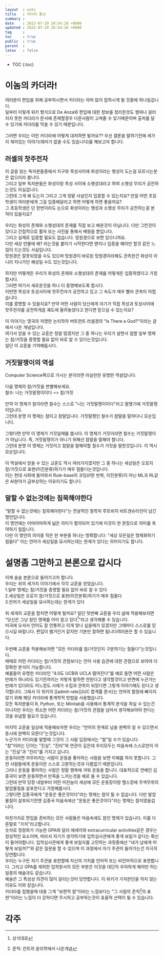 ```yaml
---
layout  : wiki
title   : 카더라 통신
summary : 
date    : 2022-07-29 20:54:20 +0900
updated : 2022-07-29 20:54:20 +0900
tag     : 
toc     : true
public  : true
parent  : 
latex   : false
---
```

* TOC
{:toc}

# 이놈의 카더라!
여러분이 편입을 위해 공부하시면서 카더라는 아마 많이 접하시게 될 것중에 하나일겁니다.  
일부러 이렇게 위키 형식으로 De Anza와 편입에 대한 정보를 정리한것도 행여나 걸러지지 못한 카더라가 문서에 존재할경우 다른사람이 고쳐줄 수 있기때문이며 출처를 달 수 있기에 카더라를 막을 수 있기 때문입니다.
<br/><br/>
그러면 우리는 이런 카더라에 어떻게 대처하면 될까요??
우선 결론을 말하기전에 세가지 재미있는 이야기(재미가 없을 수도 있습니다)를 해보고자 합니다.

## 러셀의 찻주전자
이 글을 읽는 독자분들중에서 지구와 목성사이에 화성이라는 행성이 도는걸 모르시는분은 없으리라 봅니다.  
그리고 일부 독자분들은 화성이랑 목성 사이에 소행성대라고 하여 소행성 무리가 공전하는것도 아실겁니다.  
그런데 그게 왜 도는지 그리고 그게 정말 사실인지 입증할 수 있는지요? 만일 어떤 초등학생이 여러분에게 그걸 입증해달라고 하면 어떻게 하면 좋을까요?  
그 초등학생은 단 한번이라도 눈으로 화성이라는 행성과 소행성 무리가 공전하는걸 본 적이 있을지요?  
<br/>
우리는 화성의 존재와 소행성대의 존재를 직접 보고 배운것이 아닙니다. 다만 그런것이 있다고 간접적으로 활자 또는 사진을 통해서 배웠을 뿐입니다.  
그리고 실제로 입증할 필요도 없습니다. 망원경으로 보면 있으니까요.  
다만 세상 만물에 왜? 라는것을 붙이기 시작한다면 왠지나 입증을 해야만 할것 같은 느낌이 드는것도 사실입니다.  
망원경은 잘못되었을 수도 있으며 망원경이 바로된 망원경이라해도 관측한건 화성이 아니라 지나가던 혜성일 수도 있는것입니다.  
<br/>
하지만 어떻게든 우리가 화성의 존재와 소행성대의 존재를 어떻게든 입증하였다고 가정 합시다.  
그러면 여기서 새로운것을 하나 더 증명해보도록 합시다.  
이번엔 목성과 토성사이에 찻주전자가 공전하고 있고 그 속도가 매우 빨라 관측이 어렵습니다.  
이를 증명할 수 있을지요? 만약 어떤 사람이 당신에게 자기가 직접 목성과 토성사이에 찻주전자를 공전하게끔 궤도에 올려놓았다고 한다면 믿으실 수 있는지요?  
<br/>
이 이야기는 영국의 저명한 논리학자 버트란트 러셀경의 "Is There a God?"이라는 글에서 나온 개념입니다.  
여기서 얻을 수 있는 교훈은 정말 많겠지만 그 중 하나는 우리가 살면서 접할 일부 명제는 참/거짓을 증명할 필요 없이 바로 알 수 있다는것입니다.  
일단 이 교훈을 기억해둡시다.  

## 거짓말쟁이의 역설
Computer Science쪽으로 가시는 분이라면 아실만한 유명한 역설입니다.  
<br/>
다음 명제의 참/거짓을 판별해보세요.  
철수: 나는 거짓말쟁이이다 => 참/거짓  
<br/>
만약 이 명제가 참이라면 철수는 스스로 "나는 거짓말쟁이이다"라고 말했기에 거짓말쟁이입니다.  
그런데 분명 이 명제는 참이고 참말입니다. 거짓말쟁인 철수가 참말을 말하다니 모순입니다.  
<br/>
그렇다면 만약 이 명제가 거짓일때를 봅시다. 이 명제가 거짓이라면 철수는 거짓말쟁이가 아닙니다. 즉, 거짓말쟁이가 아니기 위해선 참말을 말해야 합니다.  
그런데 분명 이 명제는 거짓이고 참말을 말해야할 철수가 거짓을 말한것입니다. 이 역시 모순입니다.  
<br/>
이 역설에서 얻을 수 있는 교훈도 역시 여러가지겠지만 그 중 하나는 세상일은 오로지 참/거짓으로 표현(이진분류)하기가 매우 힘들다는것입니다.  
이는 현대 사회에 들어와서 Rule-base의 코딩(if문 반복, 이진분류)이 아닌 ML과 RL같은 AI분야가 급부상하는 이유이기도 합니다.  

## 말할 수 없는것에는 침묵해야한다
"말할 수 없는것에는 침묵해야한다"는 전설적인 철학자 루트비히 비트겐슈타인이 남긴 명언입니다.  
이 명언에는 어마어마하게 넓은 의미가 함의되어 있기에 이것이 한 문장으로 의미를 축약하기 힘듭니다.  
다만 이 명언의 의미중 작은 한 부분중 하나는 명확합니다: "세상 모든일은 명제화하기 힘들다"
이는 언어가 세상일을 묘사하는데는 한계가 있다는 의미이기도 합니다.  

# 설명좀 그만하고 본론으로 갑시다
이제 슬슬 본론으로 들어가고자 합니다.  
우리는 위의 세가지 이야기에서 각각 교훈을 얻었습니다.  
1.일부 명제는 참/거짓을 증명할 필요 없이 바로 알 수 있다  
2.세상일은 오로지 참/거짓으로 표현(이진분류)하기가 매우 힘들다  
3.언어가 세상일을 묘사하는데는 한계가 있다  
<br/>
위 세개의 교훈을 합치면 어떻게 될까요?
일단 첫번째 교훈을 우리 삶에 적용해보자면 "당신은 그냥 참인 명제를 이미 알고 있다[^1]"라고 생각해볼 수 있습니다.  
미국에 오셔서 언어도 잘 안통하고 이게 맞나 싶을때가 있겠지만 그때마다 스스로를 믿으시길 바랍니다. 편입이 별거인거 같지만 기본만 잘하면 됩니다여러분은 할 수 있습니다.  
<br/>
두번째 교훈을 적용해보자면 "모든 카더라를 참/거짓인지 구분하기는 힘들다"는것입니다.  
때때로 어떤 카더라는 참/거짓의 관점보다는 언어 사용 습관에 대한 관점으로 보아야 더 정확한 분석이 가능합니다.  
예를들어 유명한 카더라인 "4.0도 UCB와 UCLA 떨어진다"를 예로 들면 어떤 사람은 반례가 하나라도 있기전까지는 저렇게 말하면 안된다고 생각할것이고 반면에 누군가는 반례가 있더라도 어느정도 사례가 수집과 관측이 되었다면 그렇게 이야기해도 된다고 생각합니다. 그래서 이 위키의 [[admit-rate]]{UC 합격률 문서}는 언어의 함정에 빠지지 않기 위해 해당 카더라에 통계학적 방법을 사용했습니다.  
모든 독자분들이 R, Python, 또는 Minitab을 사용해서 통계적 분석을 하실 수 있는건 아니지만 우리는 최소한 어떤 카더라는 참/거짓의 관점을 넘어서 생각해보아야 한다는것을 유념할 필요가 있습니다.  
<br/>
마지막 교훈을 일상에 적용해보자면 우리는 "언어의 한계로 남을 완벽히 알 수 있으면서 동시에 완벽히 모른다"는것입니다.  
누군가가 카더라를 말할때 그것이 그 사람 입장에서는 "참"일 수가 있습니다.  
"참"이라는 단어는 "진실", "진리"와 연관이 깊은데 우리모두는 마음속에 스스로만이 아는 "진실"과 "진리"를 가지고 삽니다.  
운동이라면 까무러치는 사람이 운동을 좋아하는 사람을 보면 이해를 하지 못합니다. 그런 사람들에게 운동이란 스스로 고문하는것과 다름없기 때문입니다.  
그러나 운동을 좋아하는 사람은 정말 행복에 겨워 운동을 합니다. 대표적으로 연예인 김종국이 보면 운동하면서 만족을 느끼는것을 예로 들 수 있습니다.  
그런데 만약 당장 내일부터 어떤 미친놈이 세상에 모든 운동장이랑 헬스장에 무색무취의 발암물질을 살포한다고 가정해봅시다.  
그렇다면 김종국에게 "운동은 좋은것이다"라는 명제는 참이 될 수 없습니다. 다만 발암물질이 살포되기전엔 김종국 마음속에선 "운동은 좋은것이다"라는 명제는 참이였을겁니다.   
<br/>
마찬가지로 편입을 준비하는 모든 사람들은 마음속에도 참인 명제가 있습니다. 이를 다른말로 "가치"라고합니다.  
숫자로 정량화가 가능한 GPA와 달리 에세이와 extracurricular activities같은 경우는 정성적인 요소이며, 따라서 자기가 생각하기에 입학심사관에게 좋게 보일거 같다는 확신이 들어야합니다.  입학심사관에게 좋게 보일지를 고민하는 과정중에선 "내가 남에게 어떻게 보일까?"와 같은 질문을 할 수 있으며 이 과정에서 자기 주관이 들어가는건 지극히 당연합니다.  
우리는 누구든 자기 주관을 표현할때 자신의 가치를 언어적 또는 비언어적으로 표현합니다. 그리고 GPA를 제외한 입학원서의 모든 부분은 이것을 대단히 우아하게 해야만 하는 일종의 예술과도 같습니다.  
예술은 그 특성상 의견이 많이 갈리는것이 당연합니다. 이 위키가 가치판단을 하지 않는 이유도 이와 같습니다.  
카더라를 접했을때 대충 그게 "보편적 참"이라는 느낌보다는 "그 사람의 준칙[^2]의 표현"이라는 느낌이 더 강하다면 무시하고 공부하는것이 효울적 선택이 될 수 있습니다.  

# 각주
[^1]: 상식대로
[^2]: 준칙: 칸트의 윤리학에서 나온개념
